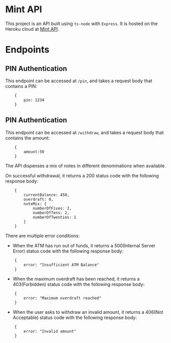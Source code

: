 # Mint API
This project is an API built using `ts-node` with `Express`. It is hosted on the Heroku cloud at [Mint API](https://mnt-api.herokuapp.com/api).

# Endpoints
## PIN Authentication
This endpoint can be accessed at `/pin`, and takes a request body that contains a PIN:
```
    {
        pin: 1234
    }
```

## PIN Authentication
This endpoint can be accessed at `/withdraw`, and takes a request body that contains the amount:
```
    {
        amount:50
    }
```
The API dispenses a mix of notes in different denominations when available.

On successful withdrawal, it returns a 200 status code with the following response body:
```
    {
        currentBalance: 450,
        overdraft: 0,
        noteMix: {
            numberOfFives: 2,
            numberOfTens: 2,
            numberOfTwenties: 1
        }
    }
```

There are multiple error conditions:
* When the ATM has run out of funds, it returns a 500(Internal Server Error) status code with the following response body:
```
    {
        error: "Insufficient ATM Balance"
    }
```

* When the maximum overdraft has been reached, it returns a 403(Forbidden) status code with the following response body:
```
    {
        error: "Maximum overdraft reached"
    }
```

* When the user asks to withdraw an invalid amount, it returns a 406(Not Acceptable) status code with the following response body:
```
    {
        error: "Invalid amount"
    }
```